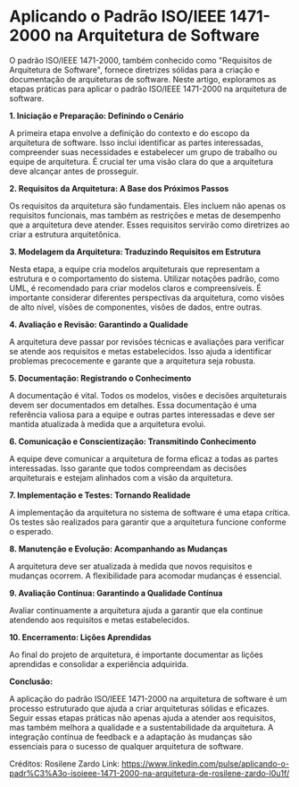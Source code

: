 # **Aplicando o Padrão ISO/IEEE 1471-2000 na Arquitetura de Software**

O padrão ISO/IEEE 1471-2000, também conhecido como "Requisitos de Arquitetura de Software", fornece diretrizes sólidas para a criação e documentação de arquiteturas de software. Neste artigo, exploramos as etapas práticas para aplicar o padrão ISO/IEEE 1471-2000 na arquitetura de software.

**1. Iniciação e Preparação: Definindo o Cenário**

A primeira etapa envolve a definição do contexto e do escopo da arquitetura de software. Isso inclui identificar as partes interessadas, compreender suas necessidades e estabelecer um grupo de trabalho ou equipe de arquitetura. É crucial ter uma visão clara do que a arquitetura deve alcançar antes de prosseguir.

**2. Requisitos da Arquitetura: A Base dos Próximos Passos**

Os requisitos da arquitetura são fundamentais. Eles incluem não apenas os requisitos funcionais, mas também as restrições e metas de desempenho que a arquitetura deve atender. Esses requisitos servirão como diretrizes ao criar a estrutura arquitetônica.

**3. Modelagem da Arquitetura: Traduzindo Requisitos em Estrutura**

Nesta etapa, a equipe cria modelos arquiteturais que representam a estrutura e o comportamento do sistema. Utilizar notações padrão, como UML, é recomendado para criar modelos claros e compreensíveis. É importante considerar diferentes perspectivas da arquitetura, como visões de alto nível, visões de componentes, visões de dados, entre outras.

**4. Avaliação e Revisão: Garantindo a Qualidade**

A arquitetura deve passar por revisões técnicas e avaliações para verificar se atende aos requisitos e metas estabelecidos. Isso ajuda a identificar problemas precocemente e garante que a arquitetura seja robusta.

**5. Documentação: Registrando o Conhecimento**

A documentação é vital. Todos os modelos, visões e decisões arquiteturais devem ser documentados em detalhes. Essa documentação é uma referência valiosa para a equipe e outras partes interessadas e deve ser mantida atualizada à medida que a arquitetura evolui.

**6. Comunicação e Conscientização: Transmitindo Conhecimento**

A equipe deve comunicar a arquitetura de forma eficaz a todas as partes interessadas. Isso garante que todos compreendam as decisões arquiteturais e estejam alinhados com a visão da arquitetura.

**7. Implementação e Testes: Tornando Realidade**

A implementação da arquitetura no sistema de software é uma etapa crítica. Os testes são realizados para garantir que a arquitetura funcione conforme o esperado.

**8. Manutenção e Evolução: Acompanhando as Mudanças**

A arquitetura deve ser atualizada à medida que novos requisitos e mudanças ocorrem. A flexibilidade para acomodar mudanças é essencial.

**9. Avaliação Contínua: Garantindo a Qualidade Contínua**

Avaliar continuamente a arquitetura ajuda a garantir que ela continue atendendo aos requisitos e metas estabelecidos.

**10. Encerramento: Lições Aprendidas**

Ao final do projeto de arquitetura, é importante documentar as lições aprendidas e consolidar a experiência adquirida.

**Conclusão:**

A aplicação do padrão ISO/IEEE 1471-2000 na arquitetura de software é um processo estruturado que ajuda a criar arquiteturas sólidas e eficazes. Seguir essas etapas práticas não apenas ajuda a atender aos requisitos, mas também melhora a qualidade e a sustentabilidade da arquitetura. A integração contínua de feedback e a adaptação às mudanças são essenciais para o sucesso de qualquer arquitetura de software.

Créditos: Rosilene Zardo 
Link: https://www.linkedin.com/pulse/aplicando-o-padr%C3%A3o-isoieee-1471-2000-na-arquitetura-de-rosilene-zardo-l0u1f/